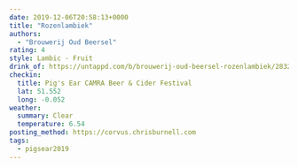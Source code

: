 ```yaml
---
date: 2019-12-06T20:58:13+0000
title: "Rozenlambiek"
authors:
  - "Brouwerij Oud Beersel"
rating: 4
style: Lambic - Fruit
drink_of: https://untappd.com/b/brouwerij-oud-beersel-rozenlambiek/2832722
checkin:
  title: Pig's Ear CAMRA Beer & Cider Festival
  lat: 51.552
  long: -0.052
weather:
  summary: Clear
  temperature: 6.54
posting_method: https://corvus.chrisburnell.com
tags:
  - pigsear2019
---
```

